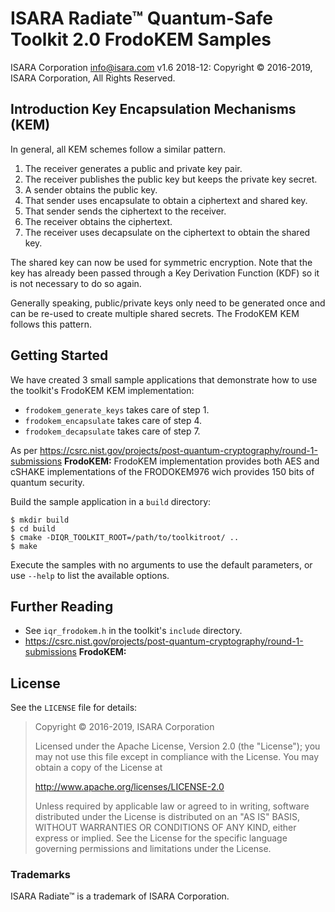 # ISARA Radiate™ Quantum-Safe Toolkit 2.0 FrodoKEM Samples
ISARA Corporation <info@isara.com>
v1.6 2018-12: Copyright © 2016-2019, ISARA Corporation, All Rights Reserved.

## Introduction Key Encapsulation Mechanisms (KEM)

In general, all KEM schemes follow a similar pattern.

1.  The receiver generates a public and private key pair.
2.  The receiver publishes the public key but keeps the private key secret.
3.  A sender obtains the public key.
4.  That sender uses encapsulate to obtain a ciphertext and shared key.
5.  That sender sends the ciphertext to the receiver.
6.  The receiver obtains the ciphertext.
7.  The receiver uses decapsulate on the ciphertext to obtain the shared key.

The shared key can now be used for symmetric encryption. Note that the key has
already been passed through a Key Derivation Function (KDF) so it is not
necessary to do so again.

Generally speaking, public/private keys only need to be generated once and can
be re-used to create multiple shared secrets. The FrodoKEM KEM follows this
pattern.

## Getting Started

We have created 3 small sample applications that demonstrate how to use the
toolkit's FrodoKEM KEM implementation:

* `frodokem_generate_keys` takes care of step 1.
* `frodokem_encapsulate` takes care of step 4.
* `frodokem_decapsulate` takes care of step 7.

As per https://csrc.nist.gov/projects/post-quantum-cryptography/round-1-submissions
**FrodoKEM:**
FrodoKEM implementation provides both AES and cSHAKE implementations of the
FRODOKEM976 wich provides 150 bits of quantum security.

Build the sample application in a `build` directory:

```
$ mkdir build
$ cd build
$ cmake -DIQR_TOOLKIT_ROOT=/path/to/toolkitroot/ ..
$ make
```

Execute the samples with no arguments to use the default parameters, or use
`--help` to list the available options.

## Further Reading

* See `iqr_frodokem.h` in the toolkit's `include` directory.
* https://csrc.nist.gov/projects/post-quantum-cryptography/round-1-submissions
**FrodoKEM:**

## License

See the `LICENSE` file for details:

> Copyright © 2016-2019, ISARA Corporation
> 
> Licensed under the Apache License, Version 2.0 (the "License");
> you may not use this file except in compliance with the License.
> You may obtain a copy of the License at
> 
> http://www.apache.org/licenses/LICENSE-2.0
> 
> Unless required by applicable law or agreed to in writing, software
> distributed under the License is distributed on an "AS IS" BASIS,
> WITHOUT WARRANTIES OR CONDITIONS OF ANY KIND, either express or implied.
> See the License for the specific language governing permissions and
> limitations under the License.

### Trademarks

ISARA Radiate™ is a trademark of ISARA Corporation.
